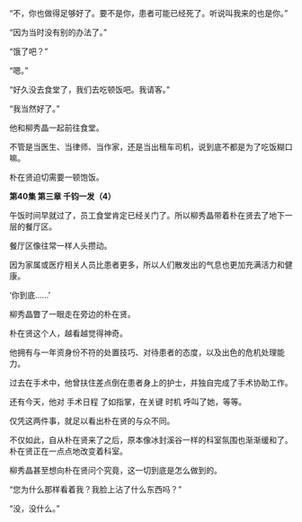 “不，你也做得足够好了。要不是你，患者可能已经死了。听说叫我来的也是你。”

“因为当时没有别的办法了。”

“饿了吧？”

“嗯。”

“好久没去食堂了，我们去吃顿饭吧。我请客。”

“我当然好了。”

他和柳秀晶一起前往食堂。

不管是当医生、当律师、当作家，还是当出租车司机，说到底不都是为了吃饭糊口嘛。

朴在贤迫切需要一顿饱饭。

**第40集 第三章 千钧一发（4）**

午饭时间早就过了，员工食堂肯定已经关门了。所以柳秀晶带着朴在贤去了地下一层的餐厅区。

餐厅区像往常一样人头攒动。

因为家属或医疗相关人员比患者更多，所以人们散发出的气息也更加充满活力和健康。

‘你到底……’

柳秀晶瞥了一眼走在旁边的朴在贤。

朴在贤这个人，越看越觉得神奇。

他拥有与一年资身份不符的处置技巧、对待患者的态度，以及出色的危机处理能力。

过去在手术中，他曾扶住差点倒在患者身上的护士，并独自完成了手术协助工作。

还有今天，他对 手术日程 了如指掌，在关键 时机 呼叫了她，等等。

仅凭这两件事，就足以看出朴在贤的与众不同。

不仅如此，自从朴在贤来了之后，原本像冰封溪谷一样的科室氛围也渐渐缓和了。朴在贤正在一点点地改变着科室。

柳秀晶甚至想向朴在贤问个究竟，这一切到底是怎么做到的。

“您为什么那样看着我？我脸上沾了什么东西吗？”

“没，没什么。”